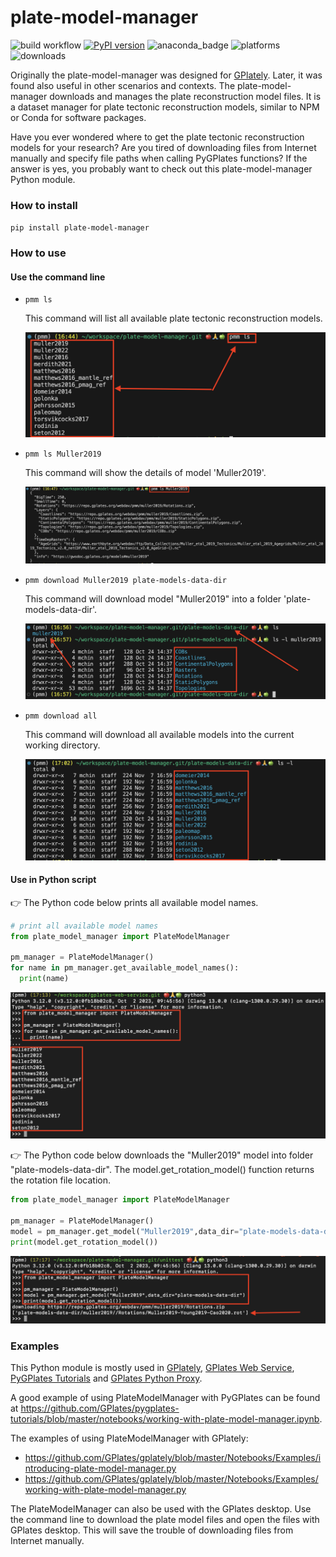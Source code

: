 # plate-model-manager

![build workflow](https://github.com/michaelchin/plate-model-manager/actions/workflows/build.yml/badge.svg)
[![PyPI version](https://badge.fury.io/py/plate-model-manager.svg)](https://badge.fury.io/py/plate-model-manager)
![anaconda_badge](https://anaconda.org/conda-forge/plate-model-manager/badges/version.svg)
![platforms](https://anaconda.org/conda-forge/plate-model-manager/badges/platforms.svg)
![downloads](https://anaconda.org/conda-forge/plate-model-manager/badges/downloads.svg)

Originally the plate-model-manager was designed for [GPlately](https://github.com/GPlates/gplately). Later, it was found also useful in other scenarios and contexts. The plate-model-manager downloads and manages the plate reconstruction model files. It is a dataset manager for plate tectonic reconstruction models, similar to NPM or Conda for software packages.

Have you ever wondered where to get the plate tectonic reconstruction models for your research? Are you tired of downloading files from Internet manually and specify file paths when calling PyGPlates functions? If the answer is yes, you probably want to check out this plate-model-manager Python module.

### How to install

`pip install plate-model-manager`

### How to use

#### Use the command line

- `pmm ls`

  This command will list all available plate tectonic reconstruction models.

  ![pmm ls command screenshot](images/screenshot-pmm-ls-command.png)

- `pmm ls Muller2019`

  This command will show the details of model 'Muller2019'.

  ![pmm ls model command screenshot](images/screenshot-pmm-ls-model.png)

- `pmm download Muller2019 plate-models-data-dir`

  This command will download model "Muller2019" into a folder 'plate-models-data-dir'.

  ![pmm download model screenshot](images/screenshot-pmm-download-model.png)

- `pmm download all`

  This command will download all available models into the current working directory.

  ![pmm download all screenshot](images/screenshot-pmm-download-all.png)

#### Use in Python script

👉 The Python code below prints all available model names.

```python
# print all available model names
from plate_model_manager import PlateModelManager

pm_manager = PlateModelManager()
for name in pm_manager.get_available_model_names():
  print(name)
```

![python list all models screenshot](images/screenshot-python-list-all-models.png)

👉 The Python code below downloads the "Muller2019" model into folder "plate-models-data-dir".
The model.get_rotation_model() function returns the rotation file location.

```python
from plate_model_manager import PlateModelManager

pm_manager = PlateModelManager()
model = pm_manager.get_model("Muller2019",data_dir="plate-models-data-dir")
print(model.get_rotation_model())
```

![python print rotation screenshot](images/screenshot-python-print-rotation.png)

### Examples

This Python module is mostly used in [GPlately](https://github.com/GPlates/gplately), [GPlates Web Service](https://github.com/GPlates/gplates-web-service), [PyGPlates Tutorials](https://github.com/GPlates/pygplates-tutorials) and [GPlates Python Proxy](https://github.com/michaelchin/gplates-python-proxy).

A good example of using PlateModelManager with PyGPlates can be found at https://github.com/GPlates/pygplates-tutorials/blob/master/notebooks/working-with-plate-model-manager.ipynb.

The examples of using PlateModelManager with GPlately:

- https://github.com/GPlates/gplately/blob/master/Notebooks/Examples/introducing-plate-model-manager.py
- https://github.com/GPlates/gplately/blob/master/Notebooks/Examples/working-with-plate-model-manager.py

The PlateModelManager can also be used with the GPlates desktop. Use the command line to download the plate model files and open the files with GPlates desktop. This will save the trouble of downloading files from Internet manually.
